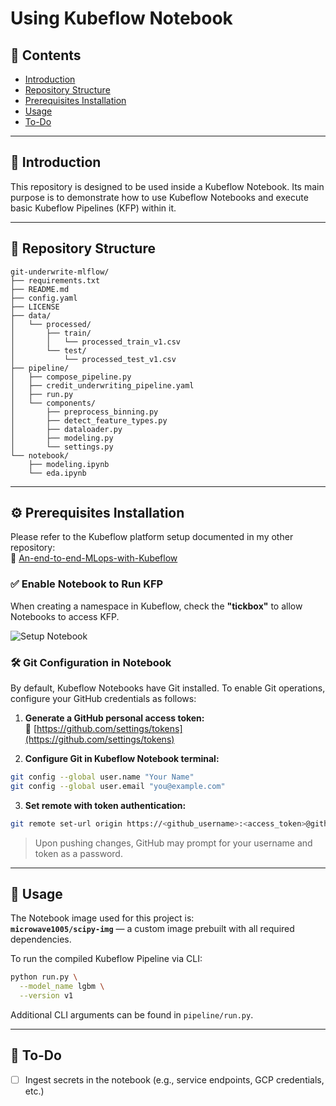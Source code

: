 # Using Kubeflow Notebook

## 📌 Contents
- [Introduction](#introduction)
- [Repository Structure](#repository-structure)
- [Prerequisites Installation](#prerequisites-installation)
- [Usage](#usage)
- [To-Do](#to-do)

---

## 🧩 Introduction
This repository is designed to be used inside a Kubeflow Notebook. Its main purpose is to demonstrate how to use Kubeflow Notebooks and execute basic Kubeflow Pipelines (KFP) within it.

---

## 📁 Repository Structure

```text
git-underwrite-mlflow/
├── requirements.txt
├── README.md
├── config.yaml
├── LICENSE
├── data/
│   └── processed/
│       ├── train/
│       │   └── processed_train_v1.csv
│       └── test/
│           └── processed_test_v1.csv
├── pipeline/
│   ├── compose_pipeline.py
│   ├── credit_underwriting_pipeline.yaml
│   ├── run.py
│   └── components/
│       ├── preprocess_binning.py
│       ├── detect_feature_types.py
│       ├── dataloader.py
│       ├── modeling.py
│       └── settings.py
└── notebook/
    ├── modeling.ipynb
    └── eda.ipynb
```

---

## ⚙️ Prerequisites Installation

Please refer to the Kubeflow platform setup documented in my other repository:  
🔗 [An-end-to-end-MLops-with-Kubeflow](https://github.com/dohuyduc2002/An-end-to-end-MLops-with-Kubeflow)

### ✅ Enable Notebook to Run KFP
When creating a namespace in Kubeflow, check the **"tickbox"** to allow Notebooks to access KFP.

![Setup Notebook](media/setup_notebook.gif)

### 🛠 Git Configuration in Notebook

By default, Kubeflow Notebooks have Git installed. To enable Git operations, configure your GitHub credentials as follows:

1. **Generate a GitHub personal access token:**  
   🔗 [https://github.com/settings/tokens](https://github.com/settings/tokens)

2. **Configure Git in Kubeflow Notebook terminal:**

```bash
git config --global user.name "Your Name"
git config --global user.email "you@example.com"
```

3. **Set remote with token authentication:**

```bash
git remote set-url origin https://<github_username>:<access_token>@github.com/dohuyduc2002/git-underwrite-mlflow.git
```

> Upon pushing changes, GitHub may prompt for your username and token as a password.

---

## 🚀 Usage

The Notebook image used for this project is:  
**`microwave1005/scipy-img`** — a custom image prebuilt with all required dependencies.

To run the compiled Kubeflow Pipeline via CLI:

```bash
python run.py \
  --model_name lgbm \
  --version v1
```

Additional CLI arguments can be found in `pipeline/run.py`.

---

## 📌 To-Do
- [ ] Ingest secrets in the notebook (e.g., service endpoints, GCP credentials, etc.)
